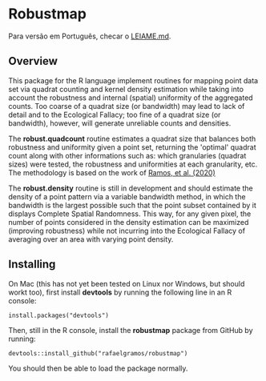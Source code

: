 # Robustmap

Para versão em Português, checar o [LEIAME.md](https://github.com/rafaelgramos/robustmap/blob/master/LEIAME.md).

## Overview

This package for the R language implement routines for mapping point data set via quadrat counting and kernel density estimation while taking into account the robustness and internal (spatial) uniformity of the aggregated counts. Too coarse of a quadrat size (or bandwidth) may lead to lack of detail and to the Ecological Fallacy; too fine of a quadrat size (or bandwidth), however, will generate unreliable counts and densities.

The **robust.quadcount** routine estimates a quadrat size that balances both robustness and uniformity given a point set, returning the 'optimal' quadrat count along with other informations such as: which granularies (quadrat sizes) were tested, the robustness and uniformities at each granularity, etc. The methodology is based on the work of [Ramos, et al. (2020)](https://link.springer.com/article/10.1007/s10940-020-09474-6)

The **robust.density** routine is still in development and should estimate the density of a point pattern via a variable bandwidth method, in which the bandwidth is the largest possible such that the point subset contained by it displays Complete Spatial Randomness. This way, for any given pixel, the number of points considered in the density estimation can be maximized (improving robustness) while not incurring into the Ecological Fallacy of averaging over an area with varying point density.

## Installing

On Mac (this has not yet been tested on Linux nor Windows, but should workt too), first install **devtools** by running the following line in an R console:

	install.packages("devtools")

Then, still in the R console, install the **robustmap** package from GitHub by running:

	devtools::install_github("rafaelgramos/robustmap")

You should then be able to load the package normally.